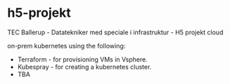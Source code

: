 # h5-projekt
TEC Ballerup - Datatekniker med speciale i infrastruktur - H5 projekt cloud

on-prem kubernetes using the following:
* Terraform - for provisioning VMs in Vsphere.
* Kubespray - for creating a kubernetes cluster.
* TBA